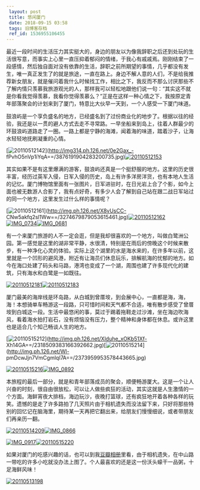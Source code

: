 ```yaml
---
 layout: post
 title: 悠闲厦门
 date: 2018-09-15 03:58
 tags: 旧博客存档
 ref_id: 1536955106455
---
```

最近一段时间的生活压力其实挺大的，身边的朋友以为像我辞职之后还到处玩的生活很写意，而事实上心里一直压抑着郁闷的情绪，于我心有戚戚焉。刚刚结束了一段感情，然后独自面对没有依靠的生活，辞职之前所期望的事情，几乎都没有发生，唯一真正发生了的就是旅途，一直在路上。身边不解人意的人们，不是给我推荐新女朋友，就是催问着我什么时候找工作，相比之下，我反而不那么讨厌那些不了解内情只羡慕我旅游观光的人，那样我可以轻松地跟他们说一句：“其实这不就是你看我觉得羡慕，我看你觉得羡慕么？”正是在这样一种心情之下，我按原定青年部落聚会的计划来到了厦门，特意比大伙早一天到，一个人感受一下厦门味道。

鼓浪屿是一个享负盛名的地方，已经盛名到了过份商业化的地步了。根据以往的经验，我还是以一贯的避人方式去走不寻常路。一早坐船来到岛上，往着人群最少的环鼓浪屿道路走了一圈。一路上都是宁静的海滩，闻着海的味道，踏着沙子，让海水轻轻地抚刷凝重的心情。

[![20110512142](http://imglf3.nosdn0.126.net/img/d3RhVFdGTXZTU3FWYjUvU0NEZTFhclVCMGVlL2hTcUtZazRHb2IzSVJEMmZmaUx6MkVsbUVBPT0.jpg)](http://img314.ph.126.net/0e2Gax_-
fPvhO5nVp1iYqA==/3876191904283200735.jpg)[![20110512153](http://imglf3.nosdn0.126.net/img/d3RhVFdGTXZTU3FWYjUvU0NEZTFhdjRxc2R1VUdKZCsvekxacEdHVnRubjhZZXVBOW5GNExBPT0.jpg)](http://img.ph.126.net/kAgmoqz3CX_v0CRhgkGiaA==/1219349599111134641.jpg)

其实如果不是有这里爆满的游客，鼓浪屿还真是一个挺舒服的地方。这里的历史很丰富，经历过英军入侵，日军入侵的历史，岛上有许多洋房洋货，也有本地人生活的记忆。厦门博物馆里面有一张图片，日军进驻时，在日光岩上合了个影，如今上面也被无数游人合影了，我有点好奇，有多少人会了解到自己站在跟二战日军站过的同一个地方，这里发生过什么样的事情呢？

[![20110512161](http://imglf6.nosdn0.126.net/img/d3RhVFdGTXZTU3FWYjUvU0NEZTFhakdjQUtsdURnVjVPNUdLLzF0WW1uREVQNTVoWkFSRTR3PT0.jpg)](http://img.ph.126.net/X8vUsCC-
CNw5akfq2sl1Ww==/3274679879053615461.jpg)[![20110512162](http://imglf5.nosdn0.126.net/img/d3RhVFdGTXZTU3FWYjUvU0NEZTFhb3A2SDlBN2NJZjEzc0xvdVR0VW5idmxNZWFIdzdOSWxBPT0.jpg)](http://img314.ph.126.net/eZLySJuF_xol1ajnfVN6sQ==/3887450903351624436.jpg)[![IMG_0734](http://imglf4.nosdn0.126.net/img/d3RhVFdGTXZTU3FWYjUvU0NEZTFhdnp0OHdpQndLeXU4RUZCaS9TZjZxNitCNk9BWXN4QlRRPT0.jpg)](http://img.ph.126.net/mKbBdNzkkxt8TFigj4KxPA==/3213881284084131233.jpg)[![IMG_0681](http://imglf3.nosdn0.126.net/img/d3RhVFdGTXZTU3FWYjUvU0NEZTFhb3djZzdaQ0pRQ3BoSU5tWHNpWklaZHk1Vlk1dzlZMnVBPT0.jpg)](http://img.ph.126.net/OaHfSOUrkjUd54-LdHDFuw==/3693514644397888809.jpg)

有一个来厦门旅游的人不一定会逛，但是我却很喜欢的一个地方，叫做白鹭洲公园。第一感觉是这里的湖非常平静，水很清，特别是在雨后的傍晚这个时候来散步，有一种净化心灵的体验。实际上这个湖里的水是海水来的，在许多年以前，这里就是一个凹形的避风港，附近有让海员们休息玩乐，排解航海的忧郁的地方。如今在海口处建了码头和马路，港湾也变成了一个湖，周围也建了许多现代化的建筑，只有海水和白鹭是一如既往。

[![20110512181](http://imglf5.nosdn0.126.net/img/d3RhVFdGTXZTU3FWYjUvU0NEZTFhb1h5alJRYkgxWmZoVE9OZWNFekhPMDJqcFZGMEd6R2dBPT0.jpg)](http://img.ph.126.net/Jx9T9235Amz3d8ezwrAUsw==/1514335374703988877.jpg)[![20110512183](http://imglf6.nosdn0.126.net/img/d3RhVFdGTXZTU3FWYjUvU0NEZTFhdmkrT0F4aWtOckNOR0IwdHNZbzJhZzBwMnpxeGVCZzZBPT0.jpg)](http://img.ph.126.net/TVeseyejB7h3iOO-8kbj6g==/3217540458781382118.jpg)

厦门最美的海岸线是环岛路，从白城到曾厝垵，到会展中心，一直都是海，海，海！本想骑单车畅游这一段路，只可惜时间和天气都不合适，唯有散步感受了曾厝垵到白城这一段。生活中最悠闲的事，莫过于踢着拖鞋走过沙滩，坐在海边吹海风，看着海水拍打岩石，没有烦恼没有压力，整个精神和身体都在休息。或许这里也是适合几个知己畅谈人生的地方。

[![20110515212](http://imglf3.nosdn0.126.net/img/d3RhVFdGTXZTU3FWYjUvU0NEZTFhZzJlZGhxYlpTUm55MW9xMFpiUGtKSk1qKzhMdXFkejVnPT0.jpg)](http://img.ph.126.net/Xlduhe_xOKb51Xf-
Xh14GA==/2318509383166392662.jpg)[![20110515214](http://imglf6.nosdn0.126.net/img/d3RhVFdGTXZTU3FWYjUvU0NEZTFhc1hXZE1BZTUwUWIwcXNQL2poSlRnWndoUlhuR1NwdG53PT0.jpg)](http://img.ph.126.net/Wl-
pmDcwJjn7VmCgmlqI7A==/2373959953578443665.jpg)

[![20110515216](http://imglf6.nosdn0.126.net/img/d3RhVFdGTXZTU3FWYjUvU0NEZTFhcXVzOUNPZlNrcEh0OFZ3KzliS2g4QmRla2plWkhJRWRRPT0.jpg)](http://img.ph.126.net/uMIQGa7ZMlURwSdnmYe7cg==/3406973118107196453.jpg)[![IMG_0892](http://imglf4.nosdn0.126.net/img/d3RhVFdGTXZTU3FWYjUvU0NEZTFhbWprV2tHbWZzdkxjQ2Qzd1JpeUJhVW1PcmlTcC8yN2NnPT0.jpg)](http://img762.ph.126.net/SCnPM_41Uy1XJ1vP22vWpQ==/4932286016901185730.jpg)

本旅程的最后一部分，就是和青年部落成员的聚会，顺便畅游厦大。这是一个让人兴奋的时刻，很自由很放松，可以让人做些疯狂的活动，其实这就是人生激情的一个方面。海鲜宵夜大排档，海边玩沙，夜晚打篮球，还有疯狂地开着各种各样的玩笑。遗憾的是走了许多路拍了几天照片由于相机遗失而没法留下来，只好将那些特别的回忆记在脑海里，期待某一天再把它翻出来，给朋友们慢慢细说，或者带朋友们再亲历一翻。

[![20110514209](http://imglf3.nosdn0.126.net/img/d3RhVFdGTXZTU3FWYjUvU0NEZTFhazFxMTJkdFJ6c2Q0V3l0Nnd4SVk0THp3eXJReER5RkxRPT0.jpg)](http://img.ph.126.net/zHBoBOVhAaRG2dZR3tC2lA==/938156097377362603.jpg)[![IMG_0866](http://imglf5.nosdn0.126.net/img/d3RhVFdGTXZTU3FWYjUvU0NEZTFhdVZjYzlYME9rekY5bEtxMHROa0g3T3VHWFdyZWRwcVJBPT0.jpg)](http://img775.ph.126.net/aow_r_4v5Tbw0RmbD6mALw==/4861917272723747212.jpg)

[![IMG_0917](http://imglf6.nosdn0.126.net/img/d3RhVFdGTXZTU3FWYjUvU0NEZTFhbGQwT2toRmZvTWhVeWsxRWVXU2hsQmFQWk1JRisycitBPT0.jpg)](http://img.ph.126.net/F3TPLosMnStpbUNGmU-k1Q==/3346174523137659204.jpg)[![20110515220](http://imglf6.nosdn0.126.net/img/d3RhVFdGTXZTU3FWYjUvU0NEZTFhcjNGODJ5UGdMZUI0bUdOcVVKY2pVNkdXTVlnaC9PTlFBPT0.jpg)](http://img.ph.126.net/aMW1jQ8hFxzzlxt1ynxa7g==/1514616849680699470.jpg)

如果对厦门的吃感兴趣的话，也可以到我[豆瓣相册](http://www.douban.com/photos/album/31325966/)里看，由于相机遗失，在中山路一带吃的许多小吃就没办法上图了。个人最喜欢的还是这一份沃头蠔干一品粥，十足海鲜风味！

[![20110513198](http://imglf5.nosdn0.126.net/img/d3RhVFdGTXZTU3FWYjUvU0NEZTFhaUJ0eWhrbHJITTlkeWpTTGpiZlRha3gwR0Y5Q3ZEWGRRPT0.jpg)](http://img.ph.126.net/n9y4DGEmyekw3Yje3xzkaA==/1514616849680699530.jpg)

